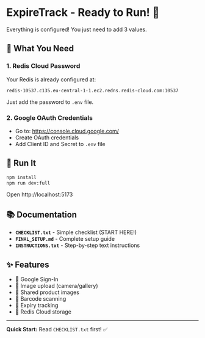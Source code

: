 # ExpireTrack - Ready to Run! 🚀

Everything is configured! You just need to add 3 values.

## 📝 What You Need

### 1. Redis Cloud Password
Your Redis is already configured at:
```
redis-10537.c135.eu-central-1-1.ec2.redns.redis-cloud.com:10537
```

Just add the password to `.env` file.

### 2. Google OAuth Credentials
- Go to: https://console.cloud.google.com/
- Create OAuth credentials
- Add Client ID and Secret to `.env` file

## 🚀 Run It

```bash
npm install
npm run dev:full
```

Open http://localhost:5173

## 📚 Documentation

- **`CHECKLIST.txt`** - Simple checklist (START HERE!)
- **`FINAL_SETUP.md`** - Complete setup guide
- **`INSTRUCTIONS.txt`** - Step-by-step text instructions

## ✨ Features

- 🔐 Google Sign-In
- 📸 Image upload (camera/gallery)
- 🤝 Shared product images
- 📱 Barcode scanning
- 📅 Expiry tracking
- 💾 Redis Cloud storage

---

**Quick Start:** Read `CHECKLIST.txt` first! ✅
